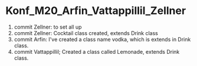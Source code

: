 # Konf_M20_Arfin_Vattappillil_Zellner
1. commit Zellner: to set all up
2. commit Zellner: Cocktail class created, extends Drink class
3. commit Arfin: I've created a class name vodka, which is extends in Drink class. 
4. commit Vattappillil; Created a class called Lemonade, extends Drink class. 
